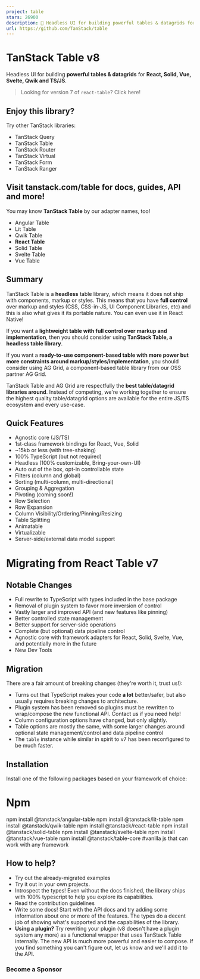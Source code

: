 ```yaml
---
project: table
stars: 26900
description: 🤖 Headless UI for building powerful tables & datagrids for TS/JS -  React-Table, Vue-Table, Solid-Table, Svelte-Table
url: https://github.com/TanStack/table
---
```


TanStack Table v8
=================

Headless UI for building **powerful tables & datagrids** for **React, Solid, Vue, Svelte, Qwik and TS/JS**.

> Looking for version 7 of `react-table`? Click here!

Enjoy this library?
-------------------

Try other TanStack libraries:

-   TanStack Query
-   TanStack Table
-   TanStack Router
-   TanStack Virtual
-   TanStack Form
-   TanStack Ranger

Visit tanstack.com/table for docs, guides, API and more!
--------------------------------------------------------

You may know **TanStack Table** by our adapter names, too!

-   Angular Table
-   Lit Table
-   Qwik Table
-   **React Table**
-   Solid Table
-   Svelte Table
-   Vue Table

Summary
-------

TanStack Table is a **headless** table library, which means it does not ship with components, markup or styles. This means that you have **full control** over markup and styles (CSS, CSS-in-JS, UI Component Libraries, etc) and this is also what gives it its portable nature. You can even use it in React Native!

If you want a **lightweight table with full control over markup and implementation**, then you should consider using **TanStack Table, a headless table library**.

If you want a **ready-to-use component-based table with more power but more constraints around markup/styles/implementation**, you should consider using AG Grid, a component-based table library from our OSS partner AG Grid.

TanStack Table and AG Grid are respectfully the **best table/datagrid libraries around**. Instead of competing, we're working together to ensure the highest quality table/datagrid options are available for the entire JS/TS ecosystem and every use-case.

Quick Features
--------------

-   Agnostic core (JS/TS)
-   1st-class framework bindings for React, Vue, Solid
-   ~15kb or less (with tree-shaking)
-   100% TypeScript (but not required)
-   Headless (100% customizable, Bring-your-own-UI)
-   Auto out of the box, opt-in controllable state
-   Filters (column and global)
-   Sorting (multi-column, multi-directional)
-   Grouping & Aggregation
-   Pivoting (coming soon!)
-   Row Selection
-   Row Expansion
-   Column Visibility/Ordering/Pinning/Resizing
-   Table Splitting
-   Animatable
-   Virtualizable
-   Server-side/external data model support

Migrating from React Table v7
=============================

Notable Changes
---------------

-   Full rewrite to TypeScript with types included in the base package
-   Removal of plugin system to favor more inversion of control
-   Vastly larger and improved API (and new features like pinning)
-   Better controlled state management
-   Better support for server-side operations
-   Complete (but optional) data pipeline control
-   Agnostic core with framework adapters for React, Solid, Svelte, Vue, and potentially more in the future
-   New Dev Tools

Migration
---------

There are a fair amount of breaking changes (they're worth it, trust us!):

-   Turns out that TypeScript makes your code **a lot** better/safer, but also usually requires breaking changes to architecture.
-   Plugin system has been removed so plugins must be rewritten to wrap/compose the new functional API. Contact us if you need help!
-   Column configuration options have changed, but only slightly.
-   Table options are mostly the same, with some larger changes around optional state management/control and data pipeline control
-   The `table` instance while similar in spirit to v7 has been reconfigured to be much faster.

Installation
------------

Install one of the following packages based on your framework of choice:

# Npm
npm install @tanstack/angular-table
npm install @tanstack/lit-table
npm install @tanstack/qwik-table
npm install @tanstack/react-table
npm install @tanstack/solid-table
npm install @tanstack/svelte-table
npm install @tanstack/vue-table
npm install @tanstack/table-core #vanilla js that can work with any framework

How to help?
------------

-   Try out the already-migrated examples
-   Try it out in your own projects.
-   Introspect the types! Even without the docs finished, the library ships with 100% typescript to help you explore its capabilities.
-   Read the contribution guidelines
-   Write some docs! Start with the API docs and try adding some information about one or more of the features. The types do a decent job of showing what's supported and the capabilities of the library.
-   **Using a plugin?** Try rewriting your plugin (v8 doesn't have a plugin system any more) as a functional wrapper that uses TanStack Table internally. The new API is much more powerful and easier to compose. If you find something you can't figure out, let us know and we'll add it to the API.

### Become a Sponsor
